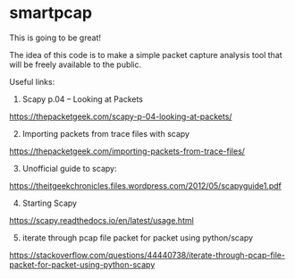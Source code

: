 # smartpcap
This is going to be great!

The idea of this code is to make a simple packet capture analysis tool that will be freely available to the public.

Useful links:

1) Scapy p.04 – Looking at Packets

https://thepacketgeek.com/scapy-p-04-looking-at-packets/

2) Importing packets from trace files with scapy

https://thepacketgeek.com/importing-packets-from-trace-files/

3) Unofficial guide to scapy:

https://theitgeekchronicles.files.wordpress.com/2012/05/scapyguide1.pdf

4) Starting Scapy

https://scapy.readthedocs.io/en/latest/usage.html

5) iterate through pcap file packet for packet using python/scapy

https://stackoverflow.com/questions/44440738/iterate-through-pcap-file-packet-for-packet-using-python-scapy

